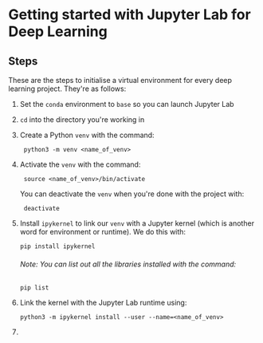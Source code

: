 # Getting started with Jupyter Lab for Deep Learning

## Steps
These are the steps to initialise a virtual environment for every deep learning project. They're as follows:
1. Set the `conda` environment to `base` so you can launch Jupyter Lab

2. `cd` into the directory you're working in

3. Create a Python `venv` with the command:
   ```shell
    python3 -m venv <name_of_venv>
   ```

4. Activate the `venv` with the command:
   ```shell
    source <name_of_venv>/bin/activate
   ```

   You can deactivate the `venv` when you're done with the project with:
   ```shell
    deactivate
   ```


5. Install `ipykernel` to link our `venv` with a Jupyter kernel (which is another word for environment or runtime). We do this with:
   ```shell
   pip install ipykernel
   ```
   ###### *Note: You can list out all the libraries installed with the command:*
   ```shell
   pip list 
   ```

6. Link the kernel with the Jupyter Lab runtime using:
   ```shell
   python3 -m ipykernel install --user --name=<name_of_venv>
   ```

7. 